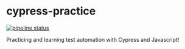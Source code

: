 # cypress-practice

[![pipeline status](https://gitlab.com/arthurxii/cypress-practice/badges/master/pipeline.svg)](https://gitlab.com/arthurxii/cypress-practice/-/commits/master)

Practicing and learning test automation with Cypress and Javascript!
